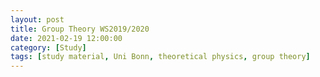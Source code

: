 ```yaml
---
layout: post
title: Group Theory WS2019/2020
date: 2021-02-19 12:00:00 
category: [Study]
tags: [study material, Uni Bonn, theoretical physics, group theory]
---
```


